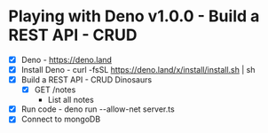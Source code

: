 # Playing with Deno v1.0.0 - Build a REST API - CRUD

* [x] Deno - https://deno.land
* [x] Install Deno - curl -fsSL https://deno.land/x/install/install.sh | sh
* [x] Build a REST API - CRUD Dinosaurs
  * [x] GET /notes
    * List all notes
* [x] Run code - deno run --allow-net server.ts
* [x] Connect to mongoDB
